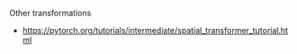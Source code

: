 Other transformations

*  https://pytorch.org/tutorials/intermediate/spatial_transformer_tutorial.html

